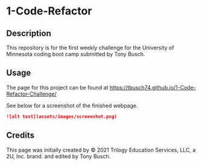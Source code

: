 # 1-Code-Refactor

## Description

This repository is for the first weekly challenge for the University of Minnesota coding boot camp submitted by Tony Busch. 

## Usage

The page for this project can be found at https://tbusch74.github.io/1-Code-Refactor-Challenge/

See below for a screenshot of the finished webpage.
```md
![alt text](assets/images/screenshot.png)
```

## Credits

This page was initially created by © 2021 Trilogy Education Services, LLC, a 2U, Inc. brand. and edited by Tony Busch. 